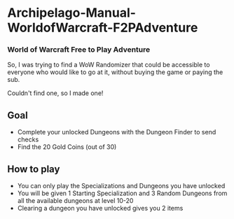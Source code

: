 # Archipelago-Manual-WorldofWarcraft-F2PAdventure
### World of Warcraft Free to Play Adventure

So, I was trying to find a WoW Randomizer that could be accessible to everyone who would like to go at it, without buying the game or paying the sub.

Couldn't find one, so I made one!

## Goal
* Complete your unlocked Dungeons with the Dungeon Finder to send checks
* Find the 20 Gold Coins (out of 30)
## How to play
* You can only play the Specializations and Dungeons you have unlocked
* You will be given 1 Starting Specialization and 3 Random Dungeons from all the available dungeons at level 10-20
* Clearing a dungeon you have unlocked gives you 2 items
